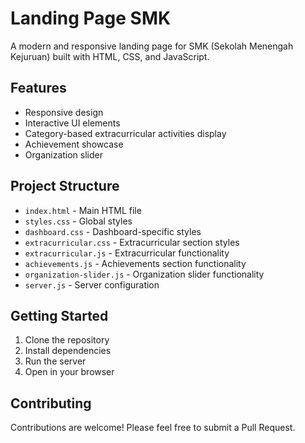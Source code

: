# Landing Page SMK

A modern and responsive landing page for SMK (Sekolah Menengah Kejuruan) built with HTML, CSS, and JavaScript.

## Features

- Responsive design
- Interactive UI elements
- Category-based extracurricular activities display
- Achievement showcase
- Organization slider

## Project Structure

- `index.html` - Main HTML file
- `styles.css` - Global styles
- `dashboard.css` - Dashboard-specific styles
- `extracurricular.css` - Extracurricular section styles
- `extracurricular.js` - Extracurricular functionality
- `achievements.js` - Achievements section functionality
- `organization-slider.js` - Organization slider functionality
- `server.js` - Server configuration

## Getting Started

1. Clone the repository
2. Install dependencies
3. Run the server
4. Open in your browser

## Contributing

Contributions are welcome! Please feel free to submit a Pull Request.